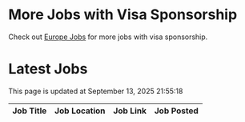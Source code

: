 # More Jobs with Visa Sponsorship

Check out [Europe Jobs](https://github.com/sureshparimi/europejobs#latest-jobs) for more jobs with visa sponsorship.

# Latest Jobs

This page is updated at September 13, 2025 21:55:18

| Job Title | Job Location | Job Link | Job Posted |
| --- | --- | --- | --- |
